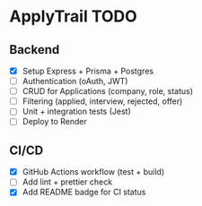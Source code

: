 # ApplyTrail TODO

## Backend

- [x] Setup Express + Prisma + Postgres
- [ ] Authentication (oAuth, JWT)
- [ ] CRUD for Applications (company, role, status)
- [ ] Filtering (applied, interview, rejected, offer)
- [ ] Unit + integration tests (Jest)
- [ ] Deploy to Render

## CI/CD

- [x] GitHub Actions workflow (test + build)
- [ ] Add lint + prettier check
- [x] Add README badge for CI status
